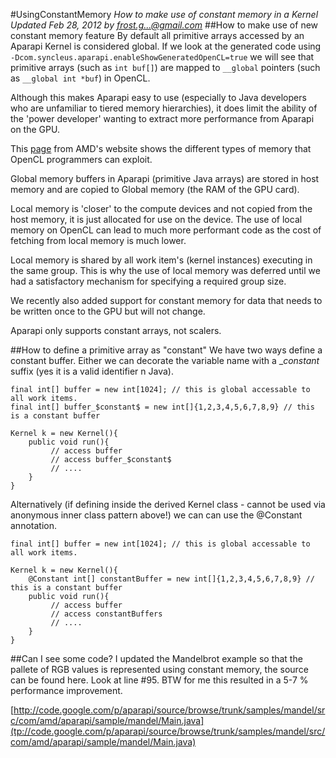 #UsingConstantMemory
*How to make use of constant memory in a Kernel Updated Feb 28, 2012 by frost.g...@gmail.com*
##How to make use of new constant memory feature
By default all primitive arrays accessed by an Aparapi Kernel is considered global. If we look at the generated code using `-Dcom.syncleus.aparapi.enableShowGeneratedOpenCL=true` we will see that primitive arrays (such as `int buf[]`) are mapped to `__global` pointers (such as `__global int *buf`) in OpenCL.

Although this makes Aparapi easy to use (especially to Java developers who are unfamiliar to tiered memory hierarchies), it does limit the ability of the 'power developer' wanting to extract more performance from Aparapi on the GPU.

This [page](http://www.amd.com/us/products/technologies/stream-technology/opencl/pages/opencl-intro.aspx?cmpid=cp_article_2_2010) from AMD's website shows the different types of memory that OpenCL programmers can exploit.

Global memory buffers in Aparapi (primitive Java arrays) are stored in host memory and are copied to Global memory (the RAM of the GPU card).

Local memory is 'closer' to the compute devices and not copied from the host memory, it is just allocated for use on the device. The use of local memory on OpenCL can lead to much more performant code as the cost of fetching from local memory is much lower.

Local memory is shared by all work item's (kernel instances) executing in the same group. This is why the use of local memory was deferred until we had a satisfactory mechanism for specifying a required group size.

We recently also added support for constant memory for data that needs to be written once to the GPU but will not change.

Aparapi only supports constant arrays, not scalers.

##How to define a primitive array as "constant"
We have two ways define a constant buffer. Either we can decorate the variable name with a _$constant$ suffix (yes it is a valid identifier n Java).

    final int[] buffer = new int[1024]; // this is global accessable to all work items.
    final int[] buffer_$constant$ = new int[]{1,2,3,4,5,6,7,8,9} // this is a constant buffer

    Kernel k = new Kernel(){
        public void run(){
             // access buffer
             // access buffer_$constant$
             // ....
        }
    }

Alternatively (if defining inside the derived Kernel class - cannot be used via anonymous inner class pattern above!) we can can use the @Constant annotation.

    final int[] buffer = new int[1024]; // this is global accessable to all work items.

    Kernel k = new Kernel(){
        @Constant int[] constantBuffer = new int[]{1,2,3,4,5,6,7,8,9} // this is a constant buffer
        public void run(){
             // access buffer
             // access constantBuffers
             // ....
        }
    }

##Can I see some code?
I updated the Mandelbrot example so that the pallete of RGB values is represented using constant memory, the source can be found here. Look at line #95. BTW for me this resulted in a 5-7 % performance improvement.

[http://code.google.com/p/aparapi/source/browse/trunk/samples/mandel/src/com/amd/aparapi/sample/mandel/Main.java](tp://code.google.com/p/aparapi/source/browse/trunk/samples/mandel/src/com/amd/aparapi/sample/mandel/Main.java)